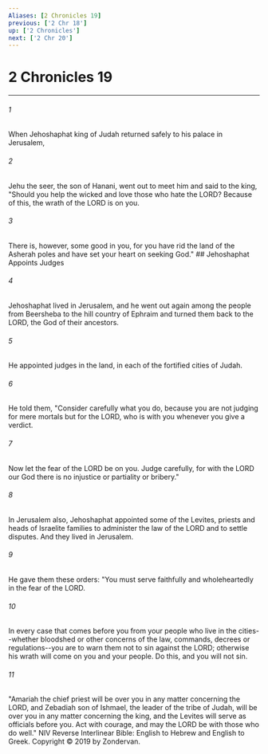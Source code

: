 ```yaml
---
Aliases: [2 Chronicles 19]
previous: ['2 Chr 18']
up: ['2 Chronicles']
next: ['2 Chr 20']
---
```

# 2 Chronicles 19

***


###### 1 
When Jehoshaphat king of Judah returned safely to his palace in Jerusalem, 

###### 2 
Jehu the seer, the son of Hanani, went out to meet him and said to the king, "Should you help the wicked and love those who hate the LORD? Because of this, the wrath of the LORD is on you. 

###### 3 
There is, however, some good in you, for you have rid the land of the Asherah poles and have set your heart on seeking God." ## Jehoshaphat Appoints Judges 

###### 4 
Jehoshaphat lived in Jerusalem, and he went out again among the people from Beersheba to the hill country of Ephraim and turned them back to the LORD, the God of their ancestors. 

###### 5 
He appointed judges in the land, in each of the fortified cities of Judah. 

###### 6 
He told them, "Consider carefully what you do, because you are not judging for mere mortals but for the LORD, who is with you whenever you give a verdict. 

###### 7 
Now let the fear of the LORD be on you. Judge carefully, for with the LORD our God there is no injustice or partiality or bribery." 

###### 8 
In Jerusalem also, Jehoshaphat appointed some of the Levites, priests and heads of Israelite families to administer the law of the LORD and to settle disputes. And they lived in Jerusalem. 

###### 9 
He gave them these orders: "You must serve faithfully and wholeheartedly in the fear of the LORD. 

###### 10 
In every case that comes before you from your people who live in the cities--whether bloodshed or other concerns of the law, commands, decrees or regulations--you are to warn them not to sin against the LORD; otherwise his wrath will come on you and your people. Do this, and you will not sin. 

###### 11 
"Amariah the chief priest will be over you in any matter concerning the LORD, and Zebadiah son of Ishmael, the leader of the tribe of Judah, will be over you in any matter concerning the king, and the Levites will serve as officials before you. Act with courage, and may the LORD be with those who do well." NIV Reverse Interlinear Bible: English to Hebrew and English to Greek. Copyright © 2019 by Zondervan.
